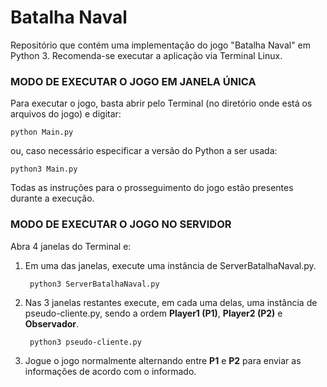 # Batalha Naval
Repositório que contém uma implementação do jogo "Batalha Naval" em Python 3.
Recomenda-se executar a aplicação via Terminal Linux.


### MODO DE EXECUTAR O JOGO EM JANELA ÚNICA
Para executar o jogo, basta abrir pelo Terminal (no diretório onde está os arquivos do jogo) e digitar:

    python Main.py

ou, caso necessário especificar a versão do Python a ser usada:

    python3 Main.py
    
Todas as instruções para o prosseguimento do jogo estão presentes durante a execução.

### MODO DE EXECUTAR O JOGO NO SERVIDOR

Abra 4 janelas do Terminal e:
1. Em uma das janelas, execute uma instância de ServerBatalhaNaval.py.

        python3 ServerBatalhaNaval.py

2. Nas 3 janelas restantes execute, em cada uma delas, uma instância de pseudo-cliente.py, sendo a ordem **Player1 (P1)**, **Player2 (P2)** e **Observador**.

        python3 pseudo-cliente.py

3. Jogue o jogo normalmente alternando entre **P1** e **P2** para enviar as informações de acordo com o informado.
